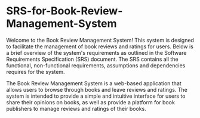 # SRS-for-Book-Review-Management-System


Welcome to the Book Review Management System! This system is designed to facilitate the management of book reviews and ratings for users. Below is a brief overview of the system's requirements as outlined in the Software Requirements Specification (SRS) document.
The SRS contains all the functional, non-functional requirements, assumptions and dependencies requires for the system.

The Book Review Management System is a web-based application that allows users to browse through books and leave reviews and ratings. The system is intended to provide a simple and intuitive interface for users to share their opinions on books, as well as provide a platform for book publishers to manage reviews and ratings of their books.

